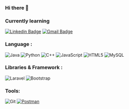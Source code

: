 ### Hi there 👋
### Currently learning
[![Linkedin Badge](https://img.shields.io/badge/-kappakappi-blue?style=flat-square&logo=Linkedin&logoColor=white&link=https://https://www.linkedin.com/in/dinul-iman-818034178//)](https://www.linkedin.com/in/dinul-iman-818034178/)
[![Gmail Badge](https://img.shields.io/badge/-dinulimankappa@gmail.com-c14438?style=flat-square&logo=Gmail&logoColor=white&link=mailto:dinulimankappa@gmail.com)](mailto:dinulimankappa@gmail.com)

### Language :

![Java](https://img.shields.io/badge/-java-E34A86?style=flat-square&logo=java)
![Python](https://img.shields.io/badge/-Python-black?style=flat-square&logo=Python)
![C++](https://img.shields.io/badge/-C++-00599C?style=flat-square&logo=c)
![JavaScript](https://img.shields.io/badge/-JavaScript-black?style=flat-square&logo=javascript)
![HTML5](https://img.shields.io/badge/-HTML5-E34F26?style=flat-square&logo=html5&logoColor=white)
![MySQL](https://img.shields.io/badge/-MySQL-black?style=flat-square&logo=mysql)
### Libraries & Framework :

![Laravel](https://img.shields.io/badge/-Laravel-black?style=flat-square&logo=laravel)
![Bootstrap](https://img.shields.io/badge/-Bootstrap-563D7C?style=flat-square&logo=bootstrap)

### Tools:

![Git](https://img.shields.io/badge/-Git-black?style=flat-square&logo=git)
<a href="#"><img alt="Postman" src="https://img.shields.io/badge/Postman-FF6C37?logo=postman&logoColor=white"></a>
